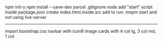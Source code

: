 npm init-y
npm install --save-dev parcel
.gitignore node
add "start" script inside package.json
create index.html.inside.src
add to run: mnpm start and not using live-server

---

import bootstrap.css
navbar with icon8 image
cards with 4 col lg, 3 col md, 1 col
